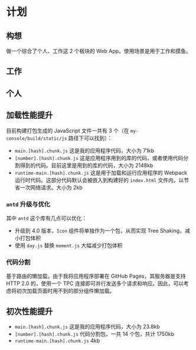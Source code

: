 # 计划

## 构想

做一个综合了个人、工作这 2 个板块的 Web App。使用场景是用于工作和摸鱼。

## 工作

## 个人

## 加载性能提升

目前构建打包生成的 JavaScript 文件一共有 3 个（在 `my-console/build/static/js` 路径下可以找到）：

- `main.[hash].chunk.js` 这是我的应用程序代码，大小为 71kb
- `[number].[hash].chunk.js` 这是应用程序用到的库的代码，或者使用代码分割得到的代码。目前这里是用到的库的代码，大小为 2148kb
- `runtime-main.[hash].chunk.js` 这是用于加载和运行应用程序的 Webpack 运行时代码。这部分代码默认会被嵌入到构建好的 `index.html` 文件内，以节省一次网络请求。大小为 2kb

### `antd` 升级与优化

其中 `antd` 这个库有几点可以优化：

- 升级到 4.0 版本，`Icon` 组件将单独作为一个包，从而实现 Tree Shaking，减小打包体积
- 使用 `day.js` 替换 `moment.js` 大幅减少打包体积

### 代码分割

基于路由的懒加载。由于我将应用程序部署在 GitHub Pages，其服务器是支持 HTTP 2.0 的，使用一个 TPC 连接即可并行发送多个请求和响应。因此，可以考虑将初次加载页面时用不到的部分组件懒加载。

## 初次性能提升

- `main.[hash].chunk.js` 这是我的应用程序代码，大小为 23.8kb
- `[number].[hash].chunk.js` 代码分割包，一共 14 个包，共计 1750kb
- `runtime-main.[hash].chunk.js` 4kb
